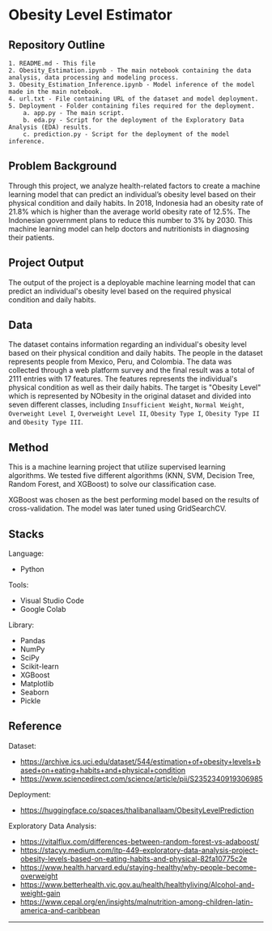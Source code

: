 # Obesity Level Estimator

## Repository Outline
```
1. README.md - This file
2. Obesity_Estimation.ipynb - The main notebook containing the data analysis, data processing and modeling process.
3. Obesity_Estimation_Inference.ipynb - Model inference of the model made in the main notebook.
4. url.txt - File containing URL of the dataset and model deployment.
5. Deployment - Folder containing files required for the deployment.
    a. app.py - The main script.
    b. eda.py - Script for the deployment of the Exploratory Data Analysis (EDA) results.
    c. prediction.py - Script for the deployment of the model inference.
```

## Problem Background
Through this project, we analyze health-related factors to create a machine learning model that can predict an individual’s obesity level based on their physical condition and daily habits. In 2018, Indonesia had an obesity rate of 21.8% which is higher than the average world obesity rate of 12.5%. The Indonesian government plans to reduce this number to 3% by 2030. This machine learning model can help doctors and nutritionists in diagnosing their patients.

## Project Output
The output of the project is a deployable machine learning model that can predict an individual's obesity level based on the required physical condition and daily habits.

## Data
The dataset contains information regarding an individual's obesity level based on their physical condition and daily habits. The people in the dataset represents people from Mexico, Peru, and Colombia. The data was collected through a web platform survey and the final result was a total of 2111 entries with 17 features. The features represents the individual's physical condition as well as their daily habits. The target is "Obesity Level" which is represented by NObesity in the original dataset and divided into seven different classes, including `Insufficient Weight`, `Normal Weight`, `Overweight Level I`, `Overweight Level II`, `Obesity Type I`, `Obesity Type II` and `Obesity Type III`.

## Method
This is a machine learning project that utilize supervised learning algorithms. We tested five different algorithms (KNN, SVM, Decision Tree, Random Forest, and XGBoost) to solve our classification case.

XGBoost was chosen as the best performing model based on the results of cross-validation. The model was later tuned using GridSearchCV.

## Stacks
Language:
- Python

Tools:
- Visual Studio Code
- Google Colab

Library:
- Pandas
- NumPy
- SciPy
- Scikit-learn
- XGBoost
- Matplotlib
- Seaborn
- Pickle

## Reference
Dataset:
- https://archive.ics.uci.edu/dataset/544/estimation+of+obesity+levels+based+on+eating+habits+and+physical+condition
- https://www.sciencedirect.com/science/article/pii/S2352340919306985

Deployment:
- https://huggingface.co/spaces/thalibanallaam/ObesityLevelPrediction

Exploratory Data Analysis:
- https://vitalflux.com/differences-between-random-forest-vs-adaboost/
- https://stacyy.medium.com/itp-449-exploratory-data-analysis-project-obesity-levels-based-on-eating-habits-and-physical-82fa10775c2e
- https://www.health.harvard.edu/staying-healthy/why-people-become-overweight
- https://www.betterhealth.vic.gov.au/health/healthyliving/Alcohol-and-weight-gain
- https://www.cepal.org/en/insights/malnutrition-among-children-latin-america-and-caribbean

---
